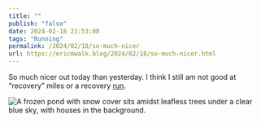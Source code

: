 ```yaml
---
title: ""
publish: "false"
date: 2024-02-18 21:53:00
tags: "Running"
permalink: /2024/02/18/so-much-nicer
url: https://ericmwalk.blog/2024/02/18/so-much-nicer.html
---
```


So much nicer out today than yesterday. I think I still am not good at “recovery” miles or a recovery [run](https://strava.com/activities/10789148808).

![A frozen pond with snow cover sits amidst leafless trees under a clear blue sky, with houses in the background.](https://ericmwalk.blog/uploads/2024/015b858514.jpeg)
